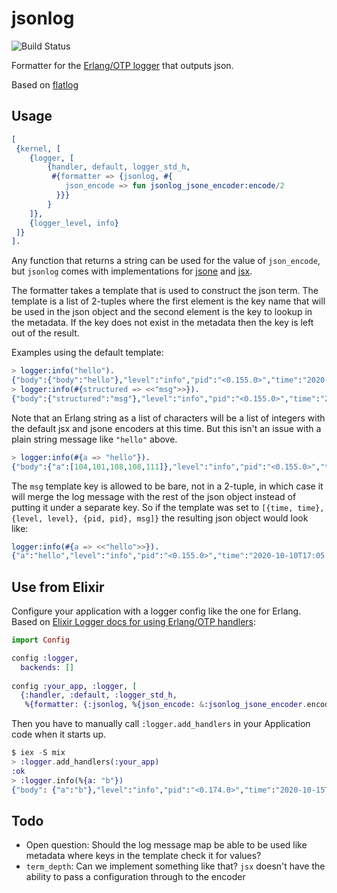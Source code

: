 jsonlog
=====

![Build Status](https://github.com/tsloughter/jsonlog/workflows/Common%20Test/badge.svg)

Formatter for the [Erlang/OTP logger](https://erlang.org/doc/apps/kernel/logger_chapter.html) that outputs json.

Based on [flatlog](https://github.com/ferd/flatlog/)

## Usage

``` erlang
[
 {kernel, [
    {logger, [
        {handler, default, logger_std_h,
         #{formatter => {jsonlog, #{
            json_encode => fun jsonlog_jsone_encoder:encode/2
          }}}
        }
    ]},
    {logger_level, info}
 ]}
].
```

Any function that returns a string can be used for the value of `json_encode`,
but `jsonlog` comes with implementations for
[jsone](https://github.com/sile/jsone) and
[jsx](https://github.com/talentdeficit/jsx/).

The formatter takes a template that is used to construct the json term. The
template is a list of 2-tuples where the first element is the key name that will
be used in the json object and the second element is the key to lookup in the
metadata. If the key does not exist in the metadata then the key is left out of
the result.

Examples using the default template:

``` erlang
> logger:info("hello").
{"body":{"body":"hello"},"level":"info","pid":"<0.155.0>","time":"2020-10-10T16:55:14.346881+00:00"}
> logger:info(#{structured => <<"msg">>}).
{"body":{"structured":"msg"},"level":"info","pid":"<0.155.0>","time":"2020-10-10T16:56:01.573335+00:00"}
```

Note that an Erlang string as a list of characters will be a list of integers
with the default jsx and jsone encoders at this time. But this isn't an issue
with a plain string message like `"hello"` above.

``` erlang
> logger:info(#{a => "hello"}).
{"body":{"a":[104,101,108,108,111]},"level":"info","pid":"<0.155.0>","time":"2020-10-10T17:01:05.201554+00:00"}
```

The `msg` template key is allowed to be bare, not in a 2-tuple, in which case it
will merge the log message with the rest of the json object instead of putting
it under a separate key. So if the template was set to `[{time, time}, {level,
level}, {pid, pid}, msg]}` the resulting json object would look like:

``` erlang
logger:info(#{a => <<"hello">>}).
{"a":"hello","level":"info","pid":"<0.155.0>","time":"2020-10-10T17:05:41.471383+00:00"}
```

## Use from Elixir

Configure your application with a logger config like the one for Erlang. Based
on [Elixir Logger docs for using Erlang/OTP handlers](https://hexdocs.pm/logger/Logger.html#module-erlang-otp-handlers):

``` elixir
import Config

config :logger,
  backends: []
  
config :your_app, :logger, [
  {:handler, :default, :logger_std_h,
   %{formatter: {:jsonlog, %{json_encode: &:jsonlog_jsone_encoder.encode/2}}}}]
```

Then you have to manually call `:logger.add_handlers` in your Application code
when it starts up.

``` elixir
$ iex -S mix
> :logger.add_handlers(:your_app)
:ok
> :logger.info(%{a: "b"})
{"body": {"a":"b"},"level":"info","pid":"<0.174.0>","time":"2020-10-15T22:52:29.598551+00:00"}
```

## Todo

- Open question: Should the log message map be able to be used like metadata
  where keys in the template check it for values?
- `term_depth`: Can we implement something like that? `jsx` doesn't have the
  ability to pass a configuration through to the encoder
